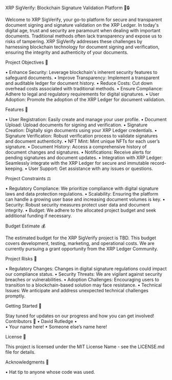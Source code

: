 XRP SigVerify: Blockchain Signature Validation Platform 📜🔒
 
Welcome to XRP SigVerify, your go-to platform for secure and transparent document signing and signature validation on the XRP Ledger. In today's digital age, trust and security are paramount when dealing with important documents. Traditional methods often lack transparency and expose us to risks of tampering. XRP SigVerify addresses these challenges by harnessing blockchain technology for document signing and verification, ensuring the integrity and authenticity of your documents.

Project Objectives 🚀

•	Enhance Security: Leverage blockchain's inherent security features to safeguard documents.
•	Improve Transparency: Implement a transparent and auditable ledger for document history.
•	Reduce Costs: Cut down overhead costs associated with traditional methods.
•	Ensure Compliance: Adhere to legal and regulatory requirements for digital signatures.
•	User Adoption: Promote the adoption of the XRP Ledger for document validation.

Features 📌

•	User Registration: Easily create and manage your user profile.
•	Document Upload: Upload documents for signing and verification.
•	Signature Creation: Digitally sign documents using your XRP Ledger credentials.
•	Signature Verification: Robust verification process to validate signatures and document authenticity.
•	NFT Mint: Mint unique NFTs for each user’s signature.
•	Document History: Access a comprehensive history of document changes and signatures.
•	Notifications: Receive alerts for pending signatures and document updates.
•	Integration with XRP Ledger: Seamlessly integrate with the XRP Ledger for secure and immutable record-keeping.
•	User Support: Get assistance with any issues or questions.

Project Constraints ⚖️

•	Regulatory Compliance: We prioritize compliance with digital signature laws and data protection regulations.
•	Scalability: Ensuring the platform can handle a growing user base and increasing document volumes is key.
•	Security: Robust security measures protect user data and document integrity.
•	Budget: We adhere to the allocated project budget and seek additional funding if necessary.

Budget Estimate 💰

The estimated budget for the XRP SigVerify project is TBD. This budget covers development, testing, marketing, and operational costs.  We are currently pursuing a grant opportunity from the XRP Ledger Community.

Project Risks 🚨

•	Regulatory Changes: Changes in digital signature regulations could impact our compliance status.
•	Security Threats: We are vigilant against security breaches or vulnerabilities.
•	Adoption Challenges: Encouraging users to transition to a blockchain-based solution may face resistance.
•	Technical Issues: We anticipate and address unexpected technical challenges promptly.

Getting Started 🚀

Stay tuned for updates on our progress and how you can get involved!
Contributors 🙌
•	David Rutledge
•	
•	Your name here!
•	Someone else’s name here!

License 📝

This project is licensed under the MIT License Name - see the LICENSE.md file for details.

Acknowledgments 🙏

•	Hat tip to anyone whose code was used.

